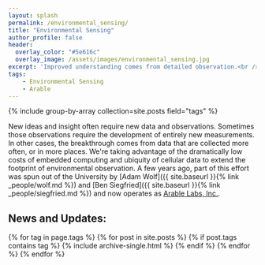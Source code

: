 ```yaml
---
layout: splash
permalink: /environmental_sensing/
title: "Environmental Sensing"
author_profile: false
header:
  overlay_color: "#5e616c"
  overlay_image: /assets/images/environmental_sensing.jpg
excerpt: 'Improved understanding comes from detailed observation.<br /><br /><br /><br /><br /><br />'
tags:
    - Environmental Sensing
    - Arable
---
```


{% include group-by-array collection=site.posts field="tags" %}

New ideas and insight often require new data and observations. Sometimes those observations require the development of entirely new measurements. In other cases, the breakthrough comes from data that are collected more often, or in more places. We're taking advantage of the dramatically low costs of embedded computing and ubiquity of cellular data to extend the footprint of environmental observation. A few years ago, part of this effort was spun out of the University by [Adam Wolf]({{ site.baseurl }}{% link _people/wolf.md %}) and [Ben Siegfried]({{ site.baseurl }}{% link _people/siegfried.md %}) and now operates as [Arable Labs, Inc.](https://www.arable.com). 


## News and Updates:

{% for tag in page.tags %}
    {% for post in site.posts %}
        {% if post.tags contains tag %}
            {% include archive-single.html %}
        {% endif %}
    {% endfor %}
{% endfor %}

